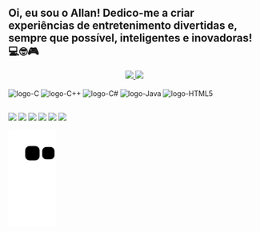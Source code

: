 ## Oi, eu sou o Allan! Dedico-me a criar experiências de entretenimento divertidas e, sempre que possível, inteligentes e inovadoras! 💻🤓🎮 
<!-- Atalho: "windows" + "." = tabela de emojis -->

<!-- GitHub Stats & Most Used Languages -->
<div align="center">
  <a href="https://github.com/allangarib">
  <img height="180em" src="https://github-readme-stats.vercel.app/api?username=allangarib&show_icons=true&theme=dracula&include_all_commits=true&count_private=true"/>
  <img height="180em" src="https://github-readme-stats.vercel.app/api/top-langs/?username=rafaballerini&layout=compact&langs_count=7&theme=dracula"/>
  </a> 
  <!-- mudar para src="https://github-readme-stats.vercel.app/api/top-langs/?username=allangarib&layout=compact&langs_count=7&theme=dracula" qndo tiver postado algo -->
</div>
<!-- Linguagens que sei -->
<div style="display: inline_block"><br>
  <img align="center" alt="logo-C" height="40" width="40" src="https://img.icons8.com/color/50/000000/c-programming.png">
  <img align="center" alt="logo-C++" height="40" width="40" src="https://img.icons8.com/color/50/000000/c-plus-plus-logo.png">
  <img align="center" alt="logo-C#" height="40" width="40" src="https://img.icons8.com/color/50/000000/c-sharp-logo-2.png">    
  <!-- <img align="center" alt="Allan-C#" height="40" width="40" src="https://upload.wikimedia.org/wikipedia/commons/4/4f/Csharp_Logo.png"> -->
  <img align="center" alt="logo-Java" height="40" width="40" src="https://img.icons8.com/color/48/000000/java-coffee-cup-logo--v1.png">
  <img align="center" alt="logo-HTML5" height="40" width="40" src="https://upload.wikimedia.org/wikipedia/commons/thumb/6/61/HTML5_logo_and_wordmark.svg/512px-HTML5_logo_and_wordmark.svg.png"/>
  </a>
</div>
  
  ##
  
<!-- Redes Sociais & Contatos -->
<div> 
  <a href="https://www.youtube.com/channel/UCYjZqo4GlohDUmHTvuhaaJQ" target="_blank"><img src="https://img.shields.io/badge/YouTube-FF0000?style=for-the-badge&logo=youtube&logoColor=white" target="_blank"></a>
  <a href="https://instagram.com/allangarib" target="_blank"><img src="https://img.shields.io/badge/-Instagram-DE2F9E?style=for-the-badge&logo=instagram&logoColor=white" target="_blank"></a>
 	<a href="https://twitter.com/allan_garib" target="_blank"><img src="https://img.shields.io/badge/Twitter-33C4FF?style=for-the-badge&logo=twitter&logoColor=white" target="_blank"></a>
  <a href="https://www.facebook.com/AllanGaribOfficial" target="_blank"><img src="https://img.shields.io/badge/Facebook-487CD6?style=for-the-badge&logo=facebook&logoColor=white" target="_blank"></a> 
  <a href="https://www.linkedin.com/in/allan-garib-a850797b/" target="_blank"><img src="https://img.shields.io/badge/-LinkedIn-%230077B5?style=for-the-badge&logo=linkedin&logoColor=white" target="_blank"></a> 
  <a href="https://www.tiktok.com/@allan_garib" target="_blank"><img src="https://img.shields.io/badge/-TikTok-3D3D3D?style=for-the-badge&logo=tiktok&logoColor=white" target="_blank"></a>   
  
 
  ![Snake animation](https://github.com/rafaballerini/rafaballerini/blob/output/github-contribution-grid-snake.svg)
 
</div>
